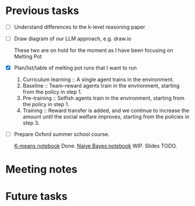 

# Previous tasks

-   [ ] Understand differences to the k-level reasoning paper
-   [ ] Draw diagram of our LLM approach, e.g. draw.io
    
    These two are on hold for the moment as I have been focusing on Melting Pot

-   [X] Plan/list/table of melting pot runs that I want to run
    1.  Curriculum learning :: A single agent trains in the environment.
    2.  Baseline :: Team-reward agents train in the environment, starting from the policy in step 1.
    3.  Pre-training :: Selfish agents train in the environment, starting from the policy in step 1.
    4.  Training :: Reward transfer is added, and we continue to increase the amount until the social welfare improves, starting from the policies in step 3.

-   [ ] Prepare Oxford summer school course.
    
    [K-means notebook](https://colab.research.google.com/drive/1ZNhiLoYyn29DYtdyWe4Hccg5Ro-iwnyd) Done. [Naive Bayes notebook](https://colab.research.google.com/drive/1whj4kvgAB1YanZ-ieTAD3H7Uk0K1EhJK#scrollTo=BRXm-cLO4NEn) WIP. Slides TODO.


# Meeting notes


# Future tasks

